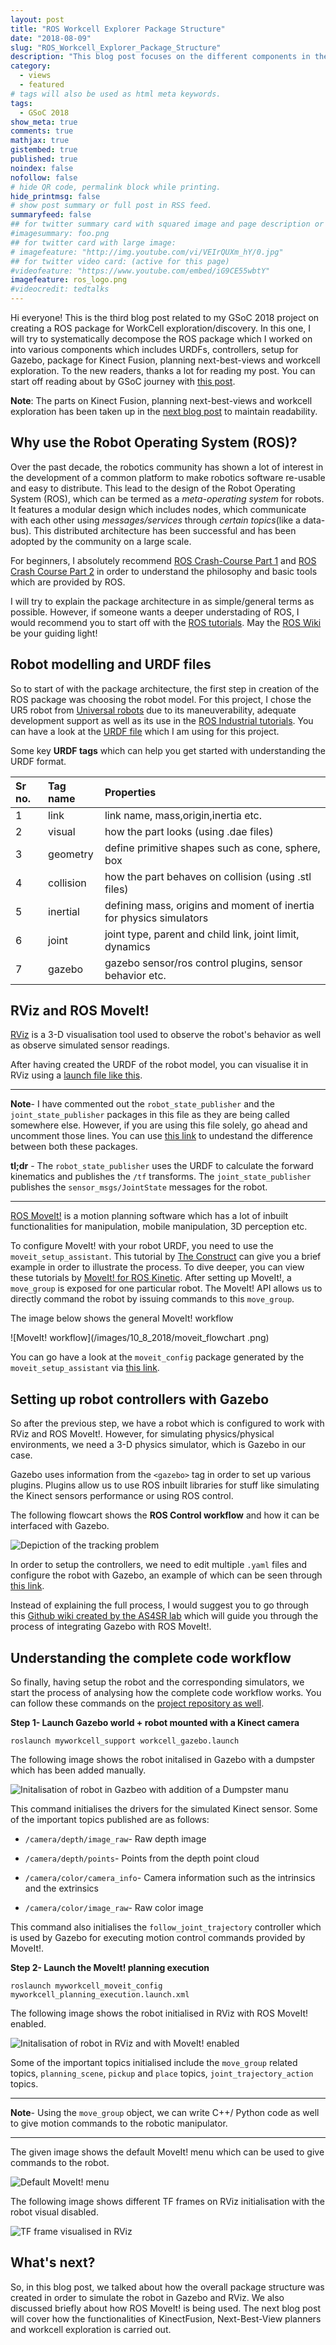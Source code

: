 ```yaml
---
layout: post
title: "ROS Workcell Explorer Package Structure"
date: "2018-08-09"
slug: "ROS_Workcell_Explorer_Package_Structure"
description: "This blog post focuses on the different components in the ROS package which I have used for my GSoC 2018 project"
category: 
  - views
  - featured
# tags will also be used as html meta keywords.
tags:
  - GSoC 2018
show_meta: true
comments: true
mathjax: true
gistembed: true
published: true
noindex: false
nofollow: false
# hide QR code, permalink block while printing.
hide_printmsg: false
# show post summary or full post in RSS feed.
summaryfeed: false
## for twitter summary card with squared image and page description or page excerpt:
#imagesummary: foo.png
## for twitter card with large image:
# imagefeature: "http://img.youtube.com/vi/VEIrQUXm_hY/0.jpg"
## for twitter video card: (active for this page)
#videofeature: "https://www.youtube.com/embed/iG9CE55wbtY"
imagefeature: ros_logo.png
#videocredit: tedtalks
---
```


Hi everyone! This is the third blog post related to my GSoC 2018 project on creating a ROS package for WorkCell exploration/discovery. In this one, I will try to systematically decompose the ROS package which I worked on into various components which includes URDFs, controllers, setup for Gazebo, package for Kinect Fusion, planning next-best-views and workcell exploration. To the new readers, thanks a lot for reading my post. You can start off reading about by GSoC journey with [this post](https://aadityasaraiya.github.io//blog/2018/07/16/GSoC_2018_with_ROS_Industrial/). 

**Note**: The parts on Kinect Fusion, planning next-best-views and workcell exploration has been taken up in the [next blog post](https://aadityasaraiya.github.io//blog/2018/08/08/KinectFusion_NBV_planner_and_workcell_exploration/) to maintain readability. 

<!--more-->

## Why use the Robot Operating System (ROS)?

Over the past decade, the robotics community has shown a lot of interest in the development of a common platform to make robotics software re-usable and easy to distribute. This lead to the design of the Robot Operating System (ROS), which can be termed as a *meta-operating system* for robots. It features a modular design which includes nodes, which communicate with each other using *messages/services* through *certain topics*(like a data-bus). This distributed architecture has been successful and has been adopted by the community on a large scale. 

For beginners, I absolutely recommend [ROS Crash-Course Part 1](https://courses.cs.washington.edu/courses/cse466/11au/calendar/ros_cc_1_intro-jrsedit.pdf) and [ROS Crash Course Part 2](https://courses.cs.washington.edu/courses/cse466/11au/calendar/ros_cc_2_patterns.pdf) in order to understand the philosophy and basic tools which are provided by ROS.

I will try to explain the package architecture in as simple/general terms as possible. However, if someone wants a deeper understading of ROS, I would recommend you to start off with the [ROS tutorials](http://wiki.ros.org/ROS/Tutorials). May the [ROS Wiki](http://wiki.ros.org/) be your guiding light! 

## Robot modelling and URDF files 

So to start of with the package architecture, the first step in creation of the ROS package was choosing the robot model. For this project, I chose the UR5 robot from [Universal robots](http://wiki.ros.org/universal_robot) due to its maneuverability, adequate development support as well as its use in the [ROS Industrial tutorials](https://ros-industrial.github.io/industrial_training/). You can have a look at the [URDF file](https://github.com/ros-industrial/workcell_explorer/blob/master/myworkcell_support/urdf/workcell_gazebo_trial1.urdf) which I am using for this project. 

Some key **URDF tags** which can help you get started with understanding the URDF format. 

|Sr no. | Tag name | Properties |
|:----- |:-------- | :-----     |
| 1     | link   | link name, mass,origin,inertia etc.|
| 2     | visual| how the part looks (using .dae files) |
| 3     | geometry| define primitive shapes such as cone, sphere, box |
| 4     | collision| how the part behaves on collision (using .stl files)|
| 5     | inertial| defining mass, origins and moment of inertia for physics simulators          |
| 6     | joint | joint type, parent and child link, joint limit, dynamics|
| 7     | gazebo | gazebo sensor/ros control plugins, sensor behavior etc.|

## RViz and ROS MoveIt! 

[RViz](http://wiki.ros.org/rviz) is a 3-D visualisation tool used to observe the robot's behavior as well as observe simulated sensor readings. 

After having created the URDF of the robot model, you can visualise it in RViz using a [launch file like this](https://github.com/ros-industrial/workcell_explorer/blob/master/myworkcell_support/launch/workcell_ur5.launch).

___
**Note**- I have commented out the `robot_state_publisher` and the `joint_state_publisher` packages in this file as they are being called somewhere else. However, if you are using this file solely, go ahead and uncomment those lines. You can use [this link](https://answers.ros.org/question/275079/joint-state-publisher-and-robot-state-publisher/) to undestand the difference between both these packages.

**tl;dr** - The `robot_state_publisher` uses the URDF to calculate the forward kinematics and publishes the `/tf` transforms. The `joint_state_publisher` publishes the `sensor_msgs/JointState` messages for the robot.  
___

[ROS MoveIt!](https://moveit.ros.org/) is a motion planning software which has a lot of inbuilt functionalities for manipulation, mobile manipulation, 3D perception etc. 

To configure MoveIt! with your robot URDF, you need to use the `moveit_setup_assistant`. This tutorial by [The Construct](http://www.theconstructsim.com/ros-movelt/) can give you a brief example in order to illustrate the process. To dive deeper, you can view these tutorials by [MoveIt! for ROS Kinetic](http://docs.ros.org/kinetic/api/moveit_tutorials/html/index.html). After setting up MoveIt!, a `move_group` is exposed for one particular robot. The MoveIt! API allows us to directly command the robot by issuing commands to this `move_group`. 

The image below shows the general MoveIt! workflow 

![MoveIt! workflow](/images/10_8_2018/moveit_flowchart .png)

You can go have a look at the `moveit_config` package generated by the `moveit_setup_assistant` via [this link](https://github.com/ros-industrial/workcell_explorer/tree/master/myworkcell_moveit_config).

## Setting up robot controllers with Gazebo

So after the previous step, we have a robot which is configured to work with RViz and ROS MoveIt!. However, for simulating physics/physical environments, we need a 3-D physics simulator, which is Gazebo in our case. 

Gazebo uses information from the `<gazebo>` tag in order to set up various plugins. Plugins allow us to use ROS inbuilt libraries for stuff like simulating the Kinect sensors performance or using ROS control.  

The following flowcart shows the **ROS Control workflow** and how it can be interfaced with Gazebo. 

![Depiction of the tracking problem](/images/10_8_2018/gazebo_ros_control.png)

In order to setup the controllers, we need to edit multiple `.yaml` files and configure the robot with Gazebo, an example of which can be seen through [this link](https://github.com/ros-industrial/workcell_explorer/tree/kf_branch1/myworkcell_moveit_config/config). 

Instead of explaining the full process, I would suggest you to go through this [Github wiki created by the AS4SR lab](https://github.com/AS4SR/general_info/wiki/Basic-ROS-MoveIt!-and-Gazebo-Integration) which will guide you through the process of integrating Gazebo with ROS MoveIt!. 

## Understanding the complete code workflow  

So finally, having setup the robot and the corresponding simulators, we start the process of analysing how the complete code workflow works. You can follow these commands on the [project repository as well](https://github.com/ros-industrial/workcell_explorer).

**Step 1- Launch Gazebo world + robot mounted with a Kinect camera**

~~~
roslaunch myworkcell_support workcell_gazebo.launch 
~~~

The following image shows the robot initalised in Gazebo with a dumpster which has been added manually. 

![Initalisation of robot in Gazbeo with addition of a Dumpster manu](/images/10_8_2018/gazebo_init.png)

This command initialises the drivers for the simulated Kinect sensor. Some of the important topics published are as follows:

+ `/camera/depth/image_raw`- Raw depth image 

+ `/camera/depth/points`- Points from the depth point cloud

+ `/camera/color/camera_info`- Camera information such as the intrinsics and the extrinsics

+ `/camera/color/image_raw`- Raw color image

This command also initialises the `follow_joint_trajectory` controller which is used by Gazebo for executing motion control commands provided by MoveIt!. 


**Step 2- Launch the MoveIt! planning execution** 

~~~
roslaunch myworkcell_moveit_config myworkcell_planning_execution.launch.xml
~~~

The following image shows the robot initialised in RViz with ROS MoveIt! enabled. 

![Initalisation of robot in RViz and with MoveIt! enabled](/images/10_8_2018/rviz_init.png)

Some of the important topics initialised include the `move_group` related topics, `planning_scene`, `pickup` and `place` topics, `joint_trajectory_action` topics. 

___

**Note**- Using the `move_group` object, we can write C++/ Python code as well to give motion commands to the robotic manipulator.  
___

The given image shows the default MoveIt! menu which can be used to give commands to the robot.

![Default MoveIt! menu](/images/10_8_2018/moveit_menu.png)

The following image shows different TF frames on RViz initialisation with the robot visual disabled. 

![TF frame visualised in RViz](/images/10_8_2018/rviz_tf_init.png)


## What's next?

So, in this blog post, we talked about how the overall package structure was created in order to simulate the robot in Gazebo and RViz. We also discussed briefly about how ROS MoveIt! is being used. The next blog post will cover how the functionalities of KinectFusion, Next-Best-View planners and workcell exploration is carried out. 


[^3]: [About]({{ site.url }}/about)


